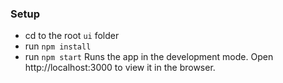 ### Setup

- cd to the root `ui` folder
- run `npm install`
- run `npm start`
Runs the app in the development mode.
Open http://localhost:3000 to view it in the browser.
